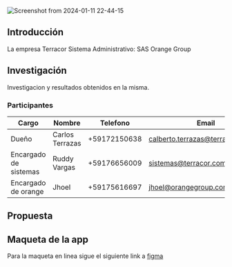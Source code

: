 ![Screenshot from 2024-01-11 22-44-15](https://github.com/Terracor-Bolivia/.github/assets/7370358/e05e167a-bb86-473b-837d-3317df14fc3d)

## Introducción

La empresa Terracor Sistema Administrativo: SAS Orange Group 

## Investigación

Investigacion y resultados obtenidos en la misma.

### Participantes

|Cargo|Nombre|Telefono|Email|
|------|------|------|------|
|Dueño|Carlos Terrazas|+59172150638|calberto.terrazas@terracor.com.bo|
|Encargado de sistemas|Ruddy Vargas|+59176656009|sistemas@terracor.com.bo|
|Encargado de orange|Jhoel|+59175616697|jhoel@orangegroup.com.bo|

## Propuesta


## Maqueta de la app

Para la maqueta en linea sigue el siguiente link a [figma](https://www.figma.com/file/JN0jsdO9thzC03C1O1L0DA/Terracor?type=design&node-id=22-122&mode=design&t=ru82BWvoPgVRI3bi-0)
